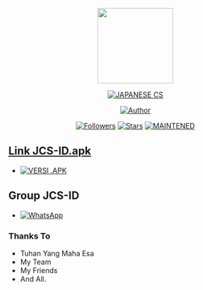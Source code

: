 <p align="center">
<img src="https://h.top4top.io/p_2304omkut0.jpg" width="150" height="150"/>
</p>
<p align="center">
<a href="https://jcs-id.blogspot.com"><img title="JAPANESE CS" src="https://img.shields.io/badge/JAPANESE CLASS SENPAI-succesa"></a>
</p>
<p align="center">
<a href="https://www.mediafire.com/file/0xk4xde7o6ssvzz/JCS.apk/file"><img title="Author" src="https://img.shields.io/badge/DOWNLOAD JCS ID VERSI .APK-informational.svg"></a>
</p>
<p align="center">
<a href="https://jcs-id.blogspot.com"><img title="Followers" src="https://img.shields.io/github/followers/mhankbarbar?color=blue&style=flat-square"></a>
<a href="https://jcs-id.blogspot.com"><img title="Stars" src="https://img.shields.io/github/stars/mhankbarbar/termux-wabot?color=red&style=flat-square"></a>
<a href="#"><img title="MAINTENED" src="https://img.shields.io/badge/MAINTENED-NO-succes.svg"</a>
</p>

## Link JCS-ID.apk
* <a href="https://www.mediafire.com/file/0xk4xde7o6ssvzz/JCS.apk/file"><img alt="VERSI .APK" src="https://img.shields.io/badge/VERSI .APK-blue"/></a>


## Group JCS-ID
* <a href="https://chat.whatsapp.com/CGQ5vRabGCK88fLenNSHyo"><img alt="WhatsApp" src="https://img.shields.io/badge/WhatsApp%20Group-25D366?style=for-the-badge&logo=whatsapp&logoColor=white"/></a>

### Thanks To
- Tuhan Yang Maha Esa
- My Team
- My Friends
- And All.
